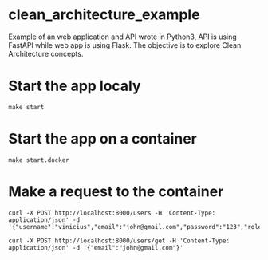 # clean_architecture_example
Example of an web application and API wrote in Python3, API is using FastAPI while web app is using Flask. The objective is to explore Clean Architecture concepts.

# Start the app localy
```
make start
```

# Start the app on a container
```
make start.docker
```

# Make a request to the container
```
curl -X POST http://localhost:8000/users -H 'Content-Type: application/json' -d '{"username":"vinicius","email":"john@gmail.com","password":"123","role":"DE"}'
```

```
curl -X POST http://localhost:8000/users/get -H 'Content-Type: application/json' -d '{"email":"john@gmail.com"}'
```
